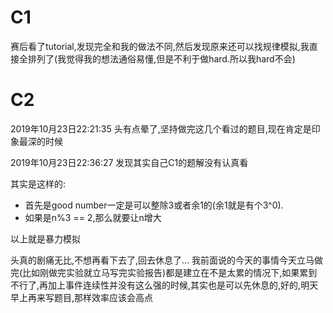 # C1
赛后看了tutorial,发现完全和我的做法不同,然后发现原来还可以找规律模拟,我直接全排列了(我觉得我的想法通俗易懂,但是不利于做hard.所以我hard不会)

# C2
2019年10月23日22:21:35 头有点晕了,坚持做完这几个看过的题目,现在肯定是印象最深的时候

2019年10月23日22:36:27 发现其实自己C1的题解没有认真看

其实是这样的:
- 首先是good number一定是可以整除3或者余1的(余1就是有个3^0).
- 如果是n%3 == 2,那么就要让n增大

以上就是暴力模拟


头真的剧痛无比,不想再看下去了,回去休息了... 我前面说的今天的事情今天立马做完(比如刚做完实验就立马写完实验报告)都是建立在不是太累的情况下,如果累到不行了,再加上事件连续性并没有这么强的时候,其实也是可以先休息的,好的,明天早上再来写题目,那样效率应该会高点
